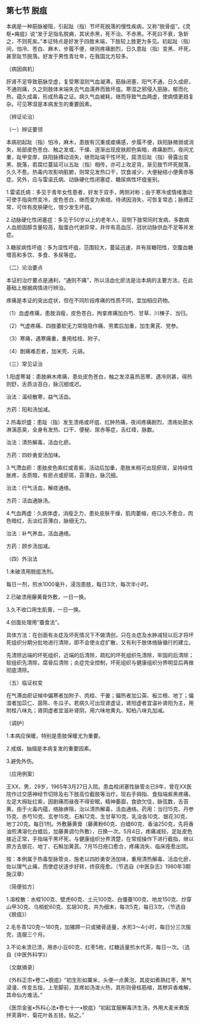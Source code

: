 ## 第七节 脱疽

本病是一种筋脉被阻，引起趾（指）节坏死脱落的慢性疾病，又称“脱骨疽”。《灵枢•痈疽》说“发于足指名脱痈，其状赤黑，死不治。不赤黑。不死曰不衰，急斩之，不则死矣。”本证特点是好发于四肢末端，下肢较上肢更为多见。初起趾（指）间，怕冷、苍白、麻木，步履不便，继则疼痛剧烈，日久患趾（指）变黑、坏死，甚至趾节脱落。好发于男性青壮年，在我国北方较多。

〔病因病机〕

肝肾不足导致筋脉空虚，复受寒湿则气血凝滞，筋脉闭塞，阳气不通，日久成瘀，不通则痛，久之则肢体末端失去气血濡养而致坏疽。寒湿之邪侵入筋脉，郁而化热，蕴久成毒，形成热毒之证。病久气血被耗，继而导致气血两虚，使病情更趋复杂。可见寒湿是本病发生的重要因素。

〔辨证论治〕

（一）辨证要领

本病初起趾（指）怕冷，麻木，患肢有沉重或痠痛感，步履不便，趺阳脉微弱或消失，局部皮色苍白、触之发或、干燥、逐渐出现皮肤颜色紫暗，疼痛剧烈，夜间尤重，趾甲变厚，趺阳脉搏动消失，继而趾端干性坏死，腐溃后趾（指）骨露出变黑、脱落，若腐烂蔓延可以五趾（指）相传，亦可上攻足背，渐见肢节坏死脱落，久久不愈。热毒内攻影响脏腑，则常见发热口干，饮食减少，大便秘结小便黄赤等症。另外，应与雷诺氏病、动脉硬化性闭塞症、糖尿病性坏疽鉴别。

1.雷诺氏病：多见于青年女性患者，好发于双手，两侧对称；由于寒冷或情绪激动可使手指突然变冷，皮色苍白，继而变为紫绀。待诱因消失，可恢复常态；脉搏正常，可伴有皮肤硬化，很少发生坏疽。

2.动脉硬化性闭塞症：多见于50岁以上的老年人，双侧下肢常同时发病，多数病人血胆固醇含量较高，脂蛋白代谢异常，并伴有高血压、冠状动脉供血不足等并发症。

3.糖尿病性坏疽：多为湿性坏疽，范围较大，蔓延迅速，并有尿糖阳性，空腹血糖增高和多饮、多食、多尿等症。

（二）论治要点

本证的治疗要点是通利，“通则不痛”，所以活血化瘀法是治本病的主要方法，在此基础上根据病情进行辨治。

疼痛是本证的突出症状，但在不同阶段疼痛的性质不同，宜加相应药物。

（1）血虚疼痛，患肢消瘦，皮色苍白，拘挛疼痛加白芍、甘草、川楝子、当归。

（2）气虚疼痛、四肢萎软无力常隐隐作痛、劳累后加重，加生黄芪、党参。

（3）寒痛，遇寒痛重，重用桂枝、附子。

（4）剧痛难忍者，加米壳、元胡。

（三）常见证治

1.阳虚寒凝：患肢麻木疼痛，患处皮色苍白，触之发凉喜热恶寒，遇冷则甚，得热则舒，舌质淡苔白，脉沉细或迟。

治法：温经散寒，益气活血。

方药：阳和汤加减。

2.热毒炽盛：患趾（指）发生溃疡或坏疽、红肿热痛，夜间疼痛剧烈，溃疡处脓水淋漓恶臭，全身有发热、口干、便秘、尿赤等症，舌红绛，脉数。

治法：清热解毒，活血化瘀。

方药：四妙勇安汤加味。

3.气滯血瘀：患肢皮色紫红或青紫，活动后加重，患肢末梢可出现瘀斑，呈持续性胀疼，舌质暗，有瘀点或瘀斑，苔薄白，脉沉细。

治法：行气活血，解痉通络。

方药：活血通脉汤。

4.气血两虚：久病体虚，消瘦乏力，患处皮肤干燥，肌肉萎缩，疮口久不愈合，肉色暗红，舌淡红苔薄白，脉细无力。

治法：补气养血，活血通络。

方药：顾步汤加减。

（四）外治法

1.未破溃用脱疽洗剂。

每日一剂，煎水1000毫升，浸泡患肢，每日3次，每次半小时。

2.已破溃用藤黄膏外敷，一日一换。

3.久不收口用生肌膏，一日一换。

4.创面处理用“蚕食法”。

具体方法：在创面有炎症及坏死情况下不做清创，只在炎症及水肿减轻以后才将坏死组织分期分批地进行清除，即不会使炎症扩散，又有利于肢体络脉循行的建立。

先清除远端的坏死组织，近端的后清除，疏松的坏死组织先清除，牢固的后清除；软组织先清除，腐骨后清除；炎症完全控制，坏死组织与健康组织分界明显后再做彻底清除。

（五）临证权变

在气滞血瘀证候中偏寒者加附子、肉桂、干姜；偏热者加公英、板兰根、地丁；偏湿者加苡仁、茵陈、冬瓜子。若病久可出现肾虚证，肾阳虚者宜温补肾阳为主，用附桂八味丸；肾阴虚者宜滋补肾阴，用六味地黄丸、知柏八味丸加减。

〔调护〕

1.本病应保暖，特别是患肢保暖尤为重要。

2.戒烟，抽烟是本病复发的重要因素。

3.避免外伤。

〔应用例案〕

王XX，男，29岁，1965年3月27日入院。患血栓闭塞性脉管炎已9年，曾在XX医院作过交感神经节切除及右下肢高位截肢等治疗。现右手拇指、食指端紫黑疼痛，左足大拇趾红紫，因剧痛而昼夜不得安眠，精神萎靡，食欲欠佳，脉弦数，舌苔黄。由于火毒内蕴，络脉痹阻，治以清热解毒，活血通络。药用：当归15克、丹参15克、赤芍10克、玄参15克、石斛12克、生甘草10克、乳没各10克、银花30克、地丁20克。每日1剂。外敷藤黄膏（藤黄粉60克、白蜡60克、香油250克，先将香油煎沸溶化白蜡后，加藤黄调匀外敷），日换一次。5月4日，疼痛减轻，足趾皮色接近正常，手指端干黑坏死，与健康组织分界清楚，在常规操作下进行截指，继以原方去银花、地丁、石斛加黄芪。7月15日疮口愈合，疼痛消失、临床痊愈出院。

按：本例属于热毒型脉管炎，施老以四妙勇安汤加味，重用清热解毒、活血化瘀，佐以理气止痛，而使症状逐步好转，终获痊愈。（节选自《中医杂志》1980年3期施汉章）

〔简便验方〕

1.溶栓散：水蛭100克、壁虎60克、土元100克、白僵蚕100克、地龙150克、炒穿山甲30克、乌梢蛇60克、玄胡30克，共为细末，每次5克，每日3次。（节选自《脱疽》）

2.毛冬青120克〜180克，加猪蹄一只或猪骨适量，水煎3〜4小时，每日分三次服完，连服三个月。

3.不论未溃已溃，用赤小豆60克、红枣5枚，红糖适量煎水代茶，每日一次。（选自《中医外科学》）

〔文献摘录〕

《外科正宗•卷二•脱疽》“初生形如粟米，头便一点黄泡，其皮如煮熟红枣，黑气浸漫、传变五指，上至脚前，其疼如汤泼火热，其形则骨枯筋缩，其秽异香难解，其命仙方难活。”

《医宗金鉴•外科心法•卷七十一•脱疽》“初起宜服解毒济生汤，外用大麦米煮饭拌芙蓉叶、菊花叶各五钱，贴之。”
